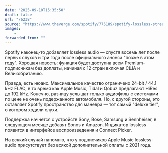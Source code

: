 ```yaml
---
date: "2025-09-10T15:35:50"
draft: false
url: "/6238"
source: "https://www.theverge.com/spotify/775189/spotify-lossless-streaming-flac-audio"
images:
    -
forwarded_from: ""
---
```


Spotify наконец-то добавляет lossless audio — спустя восемь лет после первых слухов и три года после официального анонса "позже в этом году". Хорошая новость: функция будет доступна всем Premium-подписчикам без доплаты, начиная с 12 стран включая США и Великобританию.

Правда, есть нюанс. Максимальное качество ограничено 24-bit / 44.1 kHz FLAC, в то время как Apple Music, Tidal и Qobuz предлагают HiRes до 192 kHz. Конечно, разницу услышат только аудиофилы с системами по цене не очень подержанного автомобиля. Но, с другой стороны, это оставляет Spotify пространство для маневра — тот самый "deluxe tier", о котором ходили слухи.

Поддержка начнется с устройств Sony, Bose, Samsung и Sennheiser, в следующем месяце добавят Sonos и Amazon. Индикатор lossless появится в интерфейсе воспроизведения и Connect Picker.

На всякий случай напомню, что у подписчиков Apple Music lossless-audio присутствует без всякой дополнительной оплаты с 2021 года.
